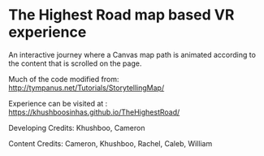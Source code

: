 # The Highest Road map based VR experience

An interactive journey where a Canvas map path is animated according to the content that is scrolled on the page.

Much of the code modified from: http://tympanus.net/Tutorials/StorytellingMap/

Experience can be visited at : https://khushboosinhas.github.io/TheHighestRoad/

Developing Credits: Khushboo, Cameron

Content Credits: Cameron, Khushboo, Rachel, Caleb, William 



